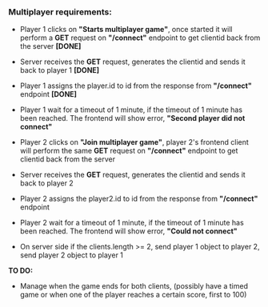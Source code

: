 ### Multiplayer requirements:

- Player 1 clicks on **"Starts multiplayer game"**, once started it will perform a **GET** request on **"/connect"** endpoint to get clientid back from the server **[DONE]**

- Server receives the **GET** request, generates the clientid and sends it back to player 1 **[DONE]**

- Player 1 assigns the player.id to id from the response from **"/connect"** endpoint **[DONE]**

- Player 1 wait for a timeout of 1 minute, if the timeout of 1 minute has been reached. The frontend will show error, **"Second player did not connect"**

- Player 2 clicks on **"Join multiplayer game"**, player 2's frontend client will perform the same **GET** request on **"/connect"** endpoint to get clientid back from the server

- Server receives the **GET** request, generates the clientid and sends it back to player 2

- Player 2 assigns the player2.id to id from the response from **"/connect"** endpoint

- Player 2 wait for a timeout of 1 minute, if the timeout of 1 minute has been reached. The frontend will show error, **"Could not connect"**

- On server side if the clients.length >= 2, send player 1 object to player 2, send player 2 object to player 1

**TO DO:**
- Manage when the game ends for both clients, (possibly have a timed game or when one of the player reaches a certain score, first to 100)
